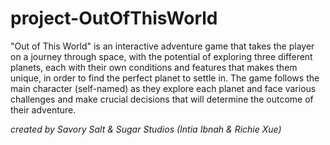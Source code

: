 # project-OutOfThisWorld
"Out of This World" is an interactive adventure game that takes the player on a journey through space, with the potential of exploring three different planets, each with their own conditions and features that makes them unique, in order to find the perfect planet to settle in. The game follows the main character (self-named) as they explore each planet and face various challenges and make crucial decisions that will determine the outcome of their adventure.

*created by Savory Salt & Sugar Studios 
(Intia Ibnah & Richie Xue)*


